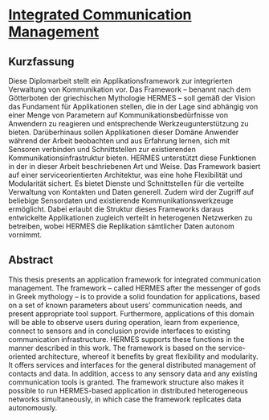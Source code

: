 # [Integrated Communication Management](./thesis.pdf)

## Kurzfassung

Diese Diplomarbeit stellt ein Applikationsframework zur integrierten Verwaltung von Kommunikation vor. Das Framework – benannt nach dem Götterboten der griechischen Mythologie HERMES – soll gemäß der Vision das Fundament für Applikationen stellen, die in der Lage sind abhängig von einer Menge von Parametern auf Kommunikationsbedürfnisse von Anwendern zu reagieren und entsprechende Werkzeugunterstützung zu bieten. Darüberhinaus sollen Applikationen dieser Domäne Anwender während der Arbeit beobachten und aus Erfahrung lernen, sich mit Sensoren verbinden und Schnittstellen zur existierenden Kommunikationsinfrastruktur bieten. HERMES unterstützt diese Funktionen in der in dieser Arbeit beschriebenen Art und Weise. Das Framework basiert auf einer serviceorientierten Architektur, was eine hohe Flexibilität und Modularität sichert. Es bietet Dienste und Schnittstellen für die verteilte Verwaltung von Kontakten und Daten generell. Zudem wird der Zugriff auf beliebige Sensordaten und existierende Kommunikationswerkzeuge ermöglicht. Dabei erlaubt die Struktur dieses Frameworks daraus entwickelte Applikationen zugleich verteilt in heterogenen Netzwerken zu betreiben, wobei HERMES die Replikation sämtlicher Daten autonom vornimmt.

## Abstract

This thesis presents an application framework for integrated communication management. The framework – called HERMES after the messenger of gods in Greek mythology – is to provide a solid foundation for applications, based on a set of known parameters about users’ communication needs, and present appropriate tool support. Furthermore, applications of this domain will be able to observe users during operation, learn from experience, connect to sensors and in conclusion provide interfaces to existing communication infrastructure. HERMES supports these functions in the manner described in this work. The framework is based on the service-oriented architecture, whereof it benefits by great flexibility and modularity. It offers services and interfaces for the general distributed management of contacts and data. In addition, access to any sensory data and any existing communication tools is granted. The framework structure also makes it possible to run HERMES-based application in distributed heterogeneous networks simultaneously, in which case the framework replicates data autonomously.
